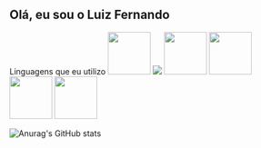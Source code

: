 ## Olá, eu sou o Luiz Fernando

Linguagens que eu utilizo 
<img  width="75px" src="https://cdn.jsdelivr.net/gh/devicons/devicon@latest/icons/html5/html5-original-wordmark.svg" />
<img  witdh="75px" src="https://cdn.jsdelivr.net/gh/devicons/devicon@latest/icons/css3/css3-original-wordmark.svg" />
<img  width="75px" src="https://cdn.jsdelivr.net/gh/devicons/devicon@latest/icons/javascript/javascript-plain.svg" />
<img  width="75px" src="https://cdn.jsdelivr.net/gh/devicons/devicon@latest/icons/typescript/typescript-plain.svg" />
<img  width="75px" src="https://cdn.jsdelivr.net/gh/devicons/devicon@latest/icons/sass/sass-original.svg" />
<img  width="75px" src="https://cdn.jsdelivr.net/gh/devicons/devicon@latest/icons/mysql/mysql-original-wordmark.svg" />



![Anurag's GitHub stats](https://github-readme-stats.vercel.app/api?username=Luiz-F-Brogiato&show_icons=true&theme=transparent)
